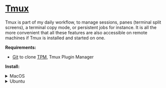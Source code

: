 # [Tmux](https://github.com/tmux/tmux)

Tmux is part of my daily workflow, to manage sessions, panes (terminal split screens), a terminal
copy mode, or persistent jobs for instance. It is all the more convenient that all these features
are also accessible on remote machines if Tmux is installed and started on one.

**Requirements:**

- [Git](https://git-scm.com/) to clone [TPM](https://github.com/tmux-plugins/tpm), Tmux Plugin
  Manager

**Install:**

<details>
<summary>MacOS</summary>

```shell
brew install tmux
git clone https://github.com/tmux-plugins/tpm ~/.tmux/plugins/tpm
```

Then start Tmux with the command `tmux` for instance, press `<prefix>I` to install Tmux plugins
(prefix is `<C-space>` in this configuration), and restart Tmux with `exit` and then `tmux` for
instance.

</details>
<details>
<summary>Ubuntu</summary>

```shell
apt install tmux
git clone https://github.com/tmux-plugins/tpm ~/.tmux/plugins/tpm
```

Then start Tmux with the command `tmux` for instance, press `<prefix>I` to install Tmux plugins
(prefix is `<C-space>` in this configuration), and restart Tmux with `exit` and then `tmux` for
instance.

</details>
